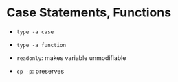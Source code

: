 # Case Statements, Functions

* `type -a case`
* `type -a function`

* `readonly`: makes variable unmodifiable
* `cp -p`: preserves 
